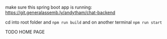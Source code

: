 make sure this spring boot app is running: https://git.generalassemb.ly/andytham/chat-backend

cd into root folder and `npm run build` and on another terminal `npm run start`


TODO
HOME PAGE